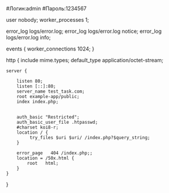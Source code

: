 #Логин:admin
#Пароль:1234567

user  nobody;
worker_processes  1;

error_log  logs/error.log;
error_log  logs/error.log  notice;
error_log  logs/error.log  info;

events {
    worker_connections  1024;
}


http {
    include       mime.types;
    default_type  application/octet-stream;

    server {

        listen 80;
        listen [::]:80;
        server_name test_task.com;
        root example-app/public;
        index index.php;


        auth_basic "Restricted";
        auth_basic_user_file .htpasswd; 
        #charset koi8-r;
        location / {
             try_files $uri $uri/ /index.php?$query_string;
        }

        error_page   404 /index.php;;
        location = /50x.html {
            root   html;
        }
    }

}

